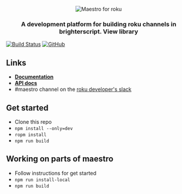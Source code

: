 <p align="center">
  <img src="docs/maestroLogo.png" alt="Maestro for roku" />
</p>
<h3 align="center">
A development platform for building roku channels in brighterscript. View library
</h3>


[![Build Status](https://travis-ci.org/georgejecook/maestro-roku-sample.svg?branch=master)](https://travis-ci.org/georgejecook/maestro)
[![GitHub](https://img.shields.io/github/release/georgejecook/maestro-roku-sample.svg?style=flat-square)](https://github.com/georgejecook/maestro-roku-sample/releases) 

## Links
 - **[Documentation](docs/index.md)**
 - **[API docs](https://georgejecook.github.io/maestro-roku-sample)**
 - \#maestro channel on the [roku developer's slack](https://join.slack.com/t/rokudevelopers/shared_invite/enQtMzgyODg0ODY0NDM5LTc2ZDdhZWI2MDBmYjcwYTk5MmE1MTYwMTA2NGVjZmJiNWM4ZWY2MjY1MDY0MmViNmQ1ZWRmMWUzYTVhNzJiY2M)

## Get started

 - Clone this repo
 - `npm install --only=dev`
 - `ropm install`
 - `npm run build`

## Working on parts of maestro
 - Follow instructions for get started
 - `npm run install-local`
 - `npm run build`
